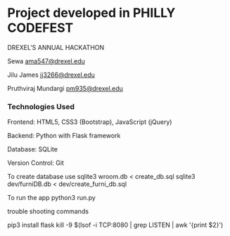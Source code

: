 # Project developed in PHILLY CODEFEST
DREXEL'S ANNUAL HACKATHON


Sewa ama547@drexel.edu

Jilu James jj3266@drexel.edu

Pruthviraj Mundargi pm935@drexel.edu



### Technologies Used

Frontend: HTML5, CSS3 (Bootstrap), JavaScript (jQuery)

Backend: Python with Flask framework

Database: SQLite

Version Control: Git


To create database use 
sqlite3 wroom.db < create_db.sql
sqlite3 dev/furniDB.db < dev/create_furni_db.sql

To run the app
python3 run.py









trouble shooting commands

pip3 install flask
kill -9 $(lsof -i TCP:8080 | grep LISTEN | awk '{print $2}')
